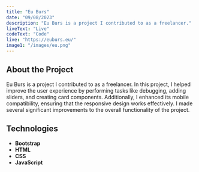 ```yaml
---
title: "Eu Burs"
date: "09/08/2023"
description: "Eu Burs is a project I contributed to as a freelancer."
liveText: "Live"
codeText: "Code"
live: "https://euburs.eu/"
image1: "/images/eu.png"
---
```


## **About the Project**

Eu Burs is a project I contributed to as a freelancer. In this project, I helped improve the user experience by performing tasks like debugging, adding sliders, and creating card components. Additionally, I enhanced its mobile compatibility, ensuring that the responsive design works effectively. I made several significant improvements to the overall functionality of the project.

## **Technologies**

- **Bootstrap**
- **HTML**
- **CSS**
- **JavaScript**
